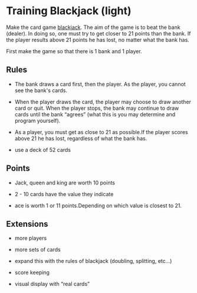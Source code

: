 # Training Blackjack (light)

  

Make the card game [blackjack](https://nl.wikipedia.org/wiki/Blackjack). The aim of the game is to beat the bank (dealer). In doing so, one must try to get closer to 21 points than the bank. If the player results above 21 points he has lost, no matter what the bank has.  

First make the game so that there is 1 bank and 1 player.



## Rules  

- The bank draws a card first, then the player. As the player, you cannot see the bank's cards.

- When the player draws the card, the player may choose to draw another card or quit. When the player stops, the bank may continue to draw cards until the bank “agrees” (what this is you may determine and program yourself).

- As a player, you must get as close to 21 as possible.If the player scores above 21 he has lost, regardless of what the bank has.  

- use a deck of 52 cards

## Points

- Jack, queen and king are worth 10 points  

- 2 - 10 cards have the value they indicate  

- ace is worth 1 or 11 points.Depending on which value is closest to 21.

## Extensions  

- more players  

- more sets of cards  

- expand this with the rules of blackjack (doubling, splitting, etc...)  

- score keeping  

- visual display with “real cards”